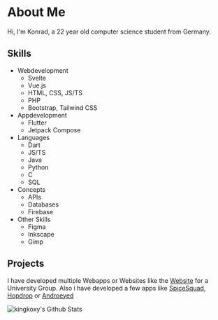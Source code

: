 About Me
========
Hi, I'm Konrad, a 22 year old computer science student from Germany. 

Skills
------
* Webdevelopment
  * Svelte
  * Vue.js
  * HTML, CSS, JS/TS
  * PHP
  * Bootstrap, Tailwind CSS
* Appdevelopment
  * Flutter
  * Jetpack Compose
* Languages
  * Dart
  * JS/TS
  * Java
  * Python
  * C
  * SQL
* Concepts
  * APIs
  * Databases
  * Firebase
* Other Skills
  * Figma
  * Inkscape
  * Gimp

Projects
--------
I have developed multiple Webapps or Websites like the [Website](https://github.com/KingKoxy/o-phase) for a University Group.
Also i have developed a few apps like [SpiceSquad](https://github.com/KingKoxy/SpiceSquad), [Hopdrop](https://github.com/KingKoxy/hopfentropfen) or [Androeyed](https://github.com/KingKoxy/Androeyed)

<img aligin="left" alt="kingkoxy's Github Stats" src="https://github-readme-stats.vercel.app/api?username=KingKoxy&theme=dark&show_icons=true" />
